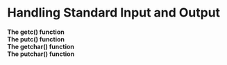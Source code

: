 # Handling Standard Input and Output

**The getc() function**<br>
**The putc() function**<br>
**The getchar() function**<br>
**The putchar() function**

